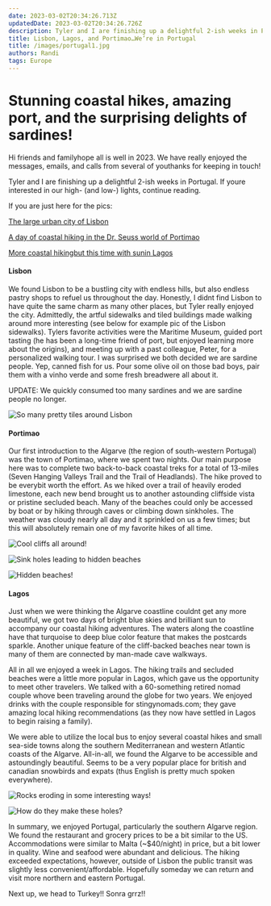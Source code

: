 ```yaml
---
date: 2023-03-02T20:34:26.713Z 
updatedDate: 2023-03-02T20:34:26.726Z
description: Tyler and I are finishing up a delightful 2-ish weeks in Portugal. If you’re interested in our high- (and low-) lights, continue reading.
title: Lisbon, Lagos, and Portimao…We’re in Portugal
title: /images/portugal1.jpg
authors: Randi
tags: Europe
---
```

# Stunning coastal hikes, amazing port, and the surprising delights of sardines!

Hi friends and familyhope all is well in 2023. We have really enjoyed the messages, emails, and calls from several of youthanks for keeping in touch!

Tyler and I are finishing up a delightful 2-ish weeks in Portugal. If youre interested in our high- (and low-) lights, continue reading.

If you are just here for the pics:

[The large urban city of Lisbon](https://photos.app.goo.gl/N3QYxCmXbG1xrfLT9)

[A day of coastal hiking in the Dr. Seuss world of Portimao](https://photos.app.goo.gl/m3Wbyd1pHPkBv2b78)

[More coastal hikingbut this time with sunin Lagos](https://photos.app.goo.gl/GFaFiQC4MZd7kd9Y6)

#### Lisbon

We found Lisbon to be a bustling city with endless hills, but also endless pastry shops to refuel us throughout the day. Honestly, I didnt find Lisbon to have quite the same charm as many other places, but Tyler really enjoyed the city. Admittedly, the artful sidewalks and tiled buildings made walking around more interesting (see below for example pic of the Lisbon sidewalks). Tylers favorite activities were the Maritime Museum, guided port tasting (he has been a long-time friend of port, but enjoyed learning more about the origins), and meeting up with a past colleague, Peter, for a personalized walking tour. I was surprised we both decided we are sardine people. Yep, canned fish for us. Pour some olive oil on those bad boys, pair them with a vinho verde and some fresh breadwere all about it.

UPDATE: We quickly consumed too many sardines and we are sardine people no longer.

![So many pretty tiles around Lisbon](/images/portugal2.jpg "So many pretty tiles around Lisbon")

#### Portimao

Our first introduction to the Algarve (the region of south-western Portugal) was the town of Portimao, where we spent two nights. Our main purpose here was to complete two back-to-back coastal treks for a total of 13-miles (Seven Hanging Valleys Trail and the Trail of Headlands). The hike proved to be everybit worth the effort. As we hiked over a trail of heavily eroded limestone, each new bend brought us to another astounding cliffside vista or pristine secluded beach. Many of the beaches could only be accessed by boat or by hiking through caves or climbing down sinkholes. The weather was cloudy nearly all day and it sprinkled on us a few times; but this will absolutely remain one of my favorite hikes of all time.

![Cool cliffs all around!](/images/portugal3.jpg "Cool cliffs all around!")

![Sink holes leading to hidden beaches](/images/portugal4.jpg "Sink holes leading to hidden beaches")

![Hidden beaches!](/images/portugal5.jpg "Hidden beaches!")

#### Lagos

Just when we were thinking the Algarve coastline couldnt get any more beautiful, we got two days of bright blue skies and brilliant sun to accompany our coastal hiking adventures. The waters along the coastline have that turquoise to deep blue color feature that makes the postcards sparkle. Another unique feature of the cliff-backed beaches near town is many of them are connected by man-made cave walkways.

All in all we enjoyed a week in Lagos. The hiking trails and secluded beaches were a little more popular in Lagos, which gave us the opportunity to meet other travelers. We talked with a 60-something retired nomad couple whove been traveling around the globe for two years. We enjoyed drinks with the couple responsible for stingynomads.com; they gave amazing local hiking recommendations (as they now have settled in Lagos to begin raising a family).

We were able to utilize the local bus to enjoy several coastal hikes and small sea-side towns along the southern Mediterranean and western Atlantic coasts of the Algarve. All-in-all, we found the Algarve to be accessible and astoundingly beautiful. Seems to be a very popular place for british and canadian snowbirds and expats (thus English is pretty much spoken everywhere).

![Rocks eroding in some interesting ways!](/images/portugal6.jpg "Rocks eroding in some interesting ways!")

![How do they make these holes? ](/images/portugal7.jpg "How do they make these holes? ")

In summary, we enjoyed Portugal, particularly the southern Algarve region. We found the restaurant and grocery prices to be a bit similar to the US. Accommodations were similar to Malta (~$40/night) in price, but a bit lower in quality. Wine and seafood were abundant and delicious. The hiking exceeded expectations, however, outside of Lisbon the public transit was slightly less convenient/affordable. Hopefully someday we can return and visit more northern and eastern Portugal.

Next up, we head to Turkey!! Sonra grrz!!